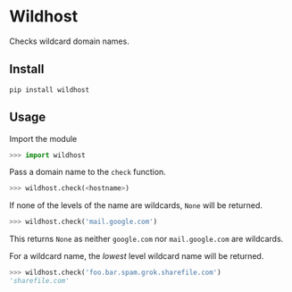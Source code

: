 # Wildhost
Checks wildcard domain names.

## Install
```
pip install wildhost
```

## Usage
Import the module

```python
>>> import wildhost
```
Pass a domain name to the `check` function.

```python
>>> wildhost.check(<hostname>)
```

If none of the levels of the name are wildcards, `None` will be returned.
```python
>>> wildhost.check('mail.google.com')
```

This returns `None` as neither `google.com` nor `mail.google.com` are wildcards.

For a wildcard name, the _lowest_ level wildcard name will be returned.
```python
>>> wildhost.check('foo.bar.spam.grok.sharefile.com')
'sharefile.com'
```